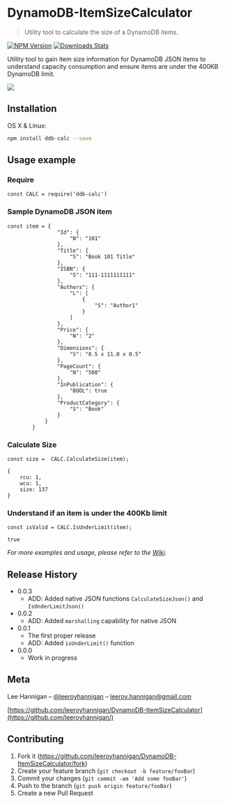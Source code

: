 # DynamoDB-ItemSizeCalculator
> Utility tool to calculate the size of a DynamoDB items.

[![NPM Version][npm-image]][npm-url]
[![Downloads Stats][npm-downloads]][npm-url]

Utility tool to gain item size information for DynamoDB JSON items to understand capacity consumption and ensure items are under the 400KB DynamoDB limit.

![](https://www.cdata.com/blog/articles/20191018-dynamodb-performance-0.png)

## Installation

OS X & Linux:

```sh
npm install ddb-calc --save
```


## Usage example  
  
### **Require**
 ```
const CALC = require('ddb-calc')
 ```

### **Sample DynamoDB JSON item**
```
const item = {
                "Id": {
                    "N": "101"
                },
                "Title": {
                    "S": "Book 101 Title"
                },
                "ISBN": {
                    "S": "111-1111111111"
                },
                "Authors": {
                    "L": [
                        {
                            "S": "Author1"
                        }
                    ]
                },
                "Price": {
                    "N": "2"
                },
                "Dimensions": {
                    "S": "8.5 x 11.0 x 0.5"
                },
                "PageCount": {
                    "N": "500"
                },
                "InPublication": {
                    "BOOL": true
                },
                "ProductCategory": {
                    "S": "Book"
                }
            }
        }

```

### **Calculate Size**
```
const size =  CALC.CalculateSize(item);
```
```
{ 
    rcu: 1, 
    wcu: 1, 
    size: 137 
}
```

### **Understand if an item is under the 400Kb limit**
```
const isValid = CALC.IsUnderLimit(item);
```
```
true
```
_For more examples and usage, please refer to the [Wiki][wiki]._



## Release History

* 0.0.3
    * ADD: Added native JSON functions `CalculateSizeJson()` and `IsUnderLimitJson()`
* 0.0.2
    * ADD: Added `marshalling` capability for native JSON
* 0.0.1
    * The first proper release
    * ADD: Added `isUnderLimit()` function
* 0.0.0
    * Work in progress

## Meta

Lee Hannigan – [@leeroyhannigan](https://twitter.com/leeroyhannigan) – leeroy.hannigan@gmail.com

[https://github.com/leeroyhannigan/DynamoDB-ItemSizeCalculator](https://github.com/leeroyhannigan/)

## Contributing

1. Fork it (<https://github.com/leeroyhannigan/DynamoDB-ItemSizeCalculator/fork>)
2. Create your feature branch (`git checkout -b feature/fooBar`)
3. Commit your changes (`git commit -am 'Add some fooBar'`)
4. Push to the branch (`git push origin feature/fooBar`)
5. Create a new Pull Request

<!-- Markdown link & img dfn's -->
[npm-image]: https://img.shields.io/npm/v/ddb-calc.svg?style=flat-square
[npm-url]: https://npmjs.org/package/ddb-calc
[npm-downloads]: https://img.shields.io/npm/dm/ddb-calc.svg?style=flat-square
[wiki]: https://github.com/leeroyhannigan/DynamoDB-ItemSizeCalculator/wiki
